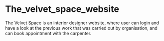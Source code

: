 # The_velvet_space_website
The Velvet Space is an interior designer website, where user can login and have a look at the previous work that was carried out by organisation, and can book appointment with the carpenter.
